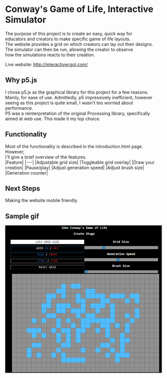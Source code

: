 # Conway's Game of Life, Interactive Simulator
The purpose of this project is to create an easy, quick way for\
educators and creators to make specific game of life layouts.\
The website provides a grid on which creators can lay out their designs.\
The simulator can then be run, allowing the creator to observe\
how the simulations reacts to their creation.

Live website: http://interactivecgol.com/

## Why p5.js
I chose p5.js as the graphical library for this project for a few reasons.\
Mainly, for ease of use. Admittedly, p5 impressively inefficient, however\
seeing as this project is quite small, I wasn't too worried about performance.\
P5 was a reinterpretation of the original Processing library, specifically\
aimed at web use. This made it my top choice.

## Functionality
Most of the functionality is described in the introduction.html page. However,\
I'll give a brief overview of the features.\
|Feature|
|---|
|Adjustable grid size|
|Toggleable grid overlay|
|Draw your creation|
|Pause/play|
|Adjust generation speed|
|Adjust brush size|
|Generation counter|

## Next Steps
Making the website mobile friendly.

## Sample gif

![](sample.gif)
